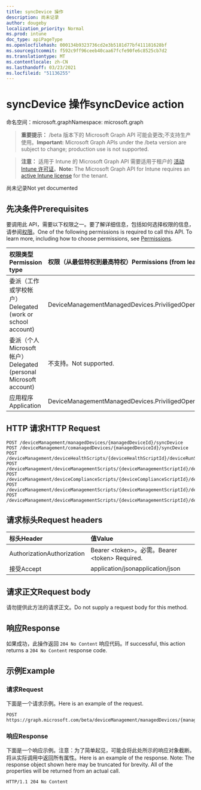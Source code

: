 ```yaml
---
title: syncDevice 操作
description: 尚未记录
author: dougeby
localization_priority: Normal
ms.prod: intune
doc_type: apiPageType
ms.openlocfilehash: 000134b9323736cd2e3b5181d77bf411181628bf
ms.sourcegitcommit: f592c9ff96ceeb40caa67fcfe90fe6c8525cb7d2
ms.translationtype: MT
ms.contentlocale: zh-CN
ms.lasthandoff: 03/23/2021
ms.locfileid: "51136255"
---
```

# <a name="syncdevice-action"></a><span data-ttu-id="30d58-103">syncDevice 操作</span><span class="sxs-lookup"><span data-stu-id="30d58-103">syncDevice action</span></span>

<span data-ttu-id="30d58-104">命名空间：microsoft.graph</span><span class="sxs-lookup"><span data-stu-id="30d58-104">Namespace: microsoft.graph</span></span>

> <span data-ttu-id="30d58-105">**重要提示：** /beta 版本下的 Microsoft Graph API 可能会更改;不支持生产使用。</span><span class="sxs-lookup"><span data-stu-id="30d58-105">**Important:** Microsoft Graph APIs under the /beta version are subject to change; production use is not supported.</span></span>

> <span data-ttu-id="30d58-106">**注意：** 适用于 Intune 的 Microsoft Graph API 需要适用于租户的 [活动 Intune 许可证](https://go.microsoft.com/fwlink/?linkid=839381)。</span><span class="sxs-lookup"><span data-stu-id="30d58-106">**Note:** The Microsoft Graph API for Intune requires an [active Intune license](https://go.microsoft.com/fwlink/?linkid=839381) for the tenant.</span></span>

<span data-ttu-id="30d58-107">尚未记录</span><span class="sxs-lookup"><span data-stu-id="30d58-107">Not yet documented</span></span>

## <a name="prerequisites"></a><span data-ttu-id="30d58-108">先决条件</span><span class="sxs-lookup"><span data-stu-id="30d58-108">Prerequisites</span></span>
<span data-ttu-id="30d58-p101">要调用此 API，需要以下权限之一。要了解详细信息，包括如何选择权限的信息，请参阅[权限](/graph/permissions-reference)。</span><span class="sxs-lookup"><span data-stu-id="30d58-p101">One of the following permissions is required to call this API. To learn more, including how to choose permissions, see [Permissions](/graph/permissions-reference).</span></span>

|<span data-ttu-id="30d58-111">权限类型</span><span class="sxs-lookup"><span data-stu-id="30d58-111">Permission type</span></span>|<span data-ttu-id="30d58-112">权限（从最低特权到最高特权）</span><span class="sxs-lookup"><span data-stu-id="30d58-112">Permissions (from least to most privileged)</span></span>|
|:---|:---|
|<span data-ttu-id="30d58-113">委派（工作或学校帐户）</span><span class="sxs-lookup"><span data-stu-id="30d58-113">Delegated (work or school account)</span></span>|<span data-ttu-id="30d58-114">DeviceManagementManagedDevices.PriviligedOperation.All</span><span class="sxs-lookup"><span data-stu-id="30d58-114">DeviceManagementManagedDevices.PriviligedOperation.All</span></span>|
|<span data-ttu-id="30d58-115">委派（个人 Microsoft 帐户）</span><span class="sxs-lookup"><span data-stu-id="30d58-115">Delegated (personal Microsoft account)</span></span>|<span data-ttu-id="30d58-116">不支持。</span><span class="sxs-lookup"><span data-stu-id="30d58-116">Not supported.</span></span>|
|<span data-ttu-id="30d58-117">应用程序</span><span class="sxs-lookup"><span data-stu-id="30d58-117">Application</span></span>|<span data-ttu-id="30d58-118">DeviceManagementManagedDevices.PriviligedOperation.All</span><span class="sxs-lookup"><span data-stu-id="30d58-118">DeviceManagementManagedDevices.PriviligedOperation.All</span></span>|

## <a name="http-request"></a><span data-ttu-id="30d58-119">HTTP 请求</span><span class="sxs-lookup"><span data-stu-id="30d58-119">HTTP Request</span></span>
<!-- {
  "blockType": "ignored"
}
-->
``` http
POST /deviceManagement/managedDevices/{managedDeviceId}/syncDevice
POST /deviceManagement/comanagedDevices/{managedDeviceId}/syncDevice
POST /deviceManagement/deviceHealthScripts/{deviceHealthScriptId}/deviceRunStates/{deviceHealthScriptDeviceStateId}/managedDevice/syncDevice
POST /deviceManagement/deviceManagementScripts/{deviceManagementScriptId}/deviceRunStates/{deviceManagementScriptDeviceStateId}/managedDevice/syncDevice
POST /deviceManagement/deviceComplianceScripts/{deviceComplianceScriptId}/deviceRunStates/{deviceComplianceScriptDeviceStateId}/managedDevice/syncDevice
POST /deviceManagement/deviceManagementScripts/{deviceManagementScriptId}/deviceRunStates/{deviceManagementScriptDeviceStateId}/managedDevice/users/{userId}/managedDevices/{managedDeviceId}/syncDevice
POST /deviceManagement/deviceManagementScripts/{deviceManagementScriptId}/deviceRunStates/{deviceManagementScriptDeviceStateId}/managedDevice/detectedApps/{detectedAppId}/managedDevices/{managedDeviceId}/syncDevice
```

## <a name="request-headers"></a><span data-ttu-id="30d58-120">请求标头</span><span class="sxs-lookup"><span data-stu-id="30d58-120">Request headers</span></span>
|<span data-ttu-id="30d58-121">标头</span><span class="sxs-lookup"><span data-stu-id="30d58-121">Header</span></span>|<span data-ttu-id="30d58-122">值</span><span class="sxs-lookup"><span data-stu-id="30d58-122">Value</span></span>|
|:---|:---|
|<span data-ttu-id="30d58-123">Authorization</span><span class="sxs-lookup"><span data-stu-id="30d58-123">Authorization</span></span>|<span data-ttu-id="30d58-124">Bearer &lt;token&gt;。必需。</span><span class="sxs-lookup"><span data-stu-id="30d58-124">Bearer &lt;token&gt; Required.</span></span>|
|<span data-ttu-id="30d58-125">接受</span><span class="sxs-lookup"><span data-stu-id="30d58-125">Accept</span></span>|<span data-ttu-id="30d58-126">application/json</span><span class="sxs-lookup"><span data-stu-id="30d58-126">application/json</span></span>|

## <a name="request-body"></a><span data-ttu-id="30d58-127">请求正文</span><span class="sxs-lookup"><span data-stu-id="30d58-127">Request body</span></span>
<span data-ttu-id="30d58-128">请勿提供此方法的请求正文。</span><span class="sxs-lookup"><span data-stu-id="30d58-128">Do not supply a request body for this method.</span></span>

## <a name="response"></a><span data-ttu-id="30d58-129">响应</span><span class="sxs-lookup"><span data-stu-id="30d58-129">Response</span></span>
<span data-ttu-id="30d58-130">如果成功，此操作返回 `204 No Content` 响应代码。</span><span class="sxs-lookup"><span data-stu-id="30d58-130">If successful, this action returns a `204 No Content` response code.</span></span>

## <a name="example"></a><span data-ttu-id="30d58-131">示例</span><span class="sxs-lookup"><span data-stu-id="30d58-131">Example</span></span>

### <a name="request"></a><span data-ttu-id="30d58-132">请求</span><span class="sxs-lookup"><span data-stu-id="30d58-132">Request</span></span>
<span data-ttu-id="30d58-133">下面是一个请求示例。</span><span class="sxs-lookup"><span data-stu-id="30d58-133">Here is an example of the request.</span></span>
``` http
POST https://graph.microsoft.com/beta/deviceManagement/managedDevices/{managedDeviceId}/syncDevice
```

### <a name="response"></a><span data-ttu-id="30d58-134">响应</span><span class="sxs-lookup"><span data-stu-id="30d58-134">Response</span></span>
<span data-ttu-id="30d58-p102">下面是一个响应示例。注意：为了简单起见，可能会将此处所示的响应对象截断。将从实际调用中返回所有属性。</span><span class="sxs-lookup"><span data-stu-id="30d58-p102">Here is an example of the response. Note: The response object shown here may be truncated for brevity. All of the properties will be returned from an actual call.</span></span>
``` http
HTTP/1.1 204 No Content
```




